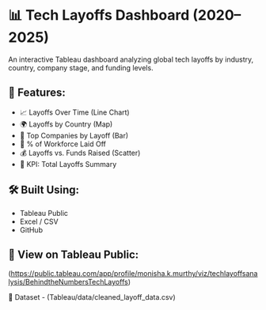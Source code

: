 # 📊 Tech Layoffs Dashboard (2020–2025)

An interactive Tableau dashboard analyzing global tech layoffs by industry, country, company stage, and funding levels.

## 🚀 Features:
- 📈 Layoffs Over Time (Line Chart)
- 🌍 Layoffs by Country (Map)
- 🏢 Top Companies by Layoff (Bar)
- 🧮 % of Workforce Laid Off
- 💰 Layoffs vs. Funds Raised (Scatter)
- 🎯 KPI: Total Layoffs Summary

## 🛠 Built Using:
- Tableau Public
- Excel / CSV
- GitHub

## 🔗 View on Tableau Public:
(https://public.tableau.com/app/profile/monisha.k.murthy/viz/techlayoffsanalysis/BehindtheNumbersTechLayoffs)

📂 Dataset - (Tableau/data/cleaned_layoff_data.csv)


